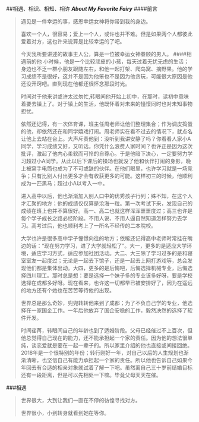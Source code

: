 ##相遇、相识、相知、相许
***About My Favorite Fairy***
####前言
>遇见是一件幸运的事，感恩幸运女神将你带到我的身边。
>
>喜欢一个人，很容易；爱上一个人，或许也并不难。但是如果两个人都彼此爱着对方，这也许来说算是比较幸运的了吧。
>
>今天我所要讲述的故事主人公，算是一位被幸运女神眷顾的男人。
####相遇前的他
> 小时候，他是一个比较顽皮的小孩，每天过着无忧无虑的生活；身边也不乏一群小朋友跟随左右，和他一起打架、爬鸟窝、摘野果。他的学习成绩不是很好，这并不是因为他笨也不是因为他贪玩，可能很大原因是他还没开窍吧。直到现在他都还很怀念那段时光。
>
>时间对于他来讲或许太过匆忙,转眼间他开始上初中，在那时，读初中意味着要去镇上了。对于镇上的生活，他既怀着对未来的憧憬同时也对未知事物担忧。
>
>依然还记得，有一次体育课，班主任周老师让他们整理集合；作为调皮捣蛋的他，却依然还在和同学嬉戏打闹。周老师实在看不过去的情况下，就点名让他上去站在台上。大声斥责他到：没听到我讲安静了吗？你看看人家小A同学，学习成绩又好，又听话。你凭什么浪费人家时间？也许正是因为这次批评，激起了他内心柔软而可怜的自尊心。于是他暗下决心，一定要努力学习超过小A同学。从此以后下课后的操场也就没了他和伙伴打闹的身影，晚上被窝手电筒也成为了不可或缺的伙伴。在他们眼里，也许学习就是一场竞争；只有比别人付出更多才会有收获更多的可能。这样初三的时候，他顺利成为一匹黑马；超过小A以考入一中。
>
>进入高中以后，他也渐渐加入别人口中的优秀孩子行列；殊不知，在这个人才汇聚的地方；他的成绩仅仅算是沧海一粒。第一次考试下来，发现自己的成绩在班上也并不算很好。高一、高二也就这样浑浑噩噩度过；高三也许是每个学子成长之路必经阶段。不用人说、不用人逼自然知道怎样努力去学习。高考过后，他也顺利考上了一所名不经传的二本院校。
>
>大学也许是很多高中学子憧憬向往的地方；依稀还记得高中老师时常挂在嘴边的话：“现在努力学习，进了大学就轻松了”。大一，更多的是适应大学环境，适应学习方式，适应参加社团活动。大二、大三除了学习过多的是和寝室室友一起度过；无论是一起去下馆子，还是一起去上网打游戏等，总会发现他们都是集体出动。大四，更多的是后悔吧，后悔选择机械专业，后悔选择四川理工。那时总是想：要是选择一个妹子多的专业该多好呀，要是学校选择在成都多好呀。现在看来，也许这一切都早已被安排好了，因为在遥远的地方还有个她也在苦苦等待他的出现。
>
>世界总是那么奇妙，兜兜转转他来到了成都；为了不负自己学的专业，他选择在一家国企工作。一年后他放弃了国企安稳的工作，毅然决然的选择了软件开发。
>
>时间荏苒，转眼间自己的年龄也到了适婚阶段。父母已经催过不上百次，但他总觉得自己现在的能力，还不能承担起一个家的责任。因为他的想法很单纯，谈恋爱就是要在一起一辈子的。所以家里介绍的他也直接或间接回绝。2018年是一个很特别的年份；转行刚好一年，对自己以后的人生规划也渐渐清晰，也坚信自己有能力承担起一个家的责任。所以他也告诉自己如果今年回去有合适的相亲对象就试着了解一下吧。虽然离自己三十岁前结婚目标还有一段距离，但是可以先相处一下嘛。毕竟父母天天在催。


###相遇
> 世界很大，大到让我们一直在不停的彷惶寻找对方。
>
>世界很小，小到转身就看到她在等你。
>
>
>